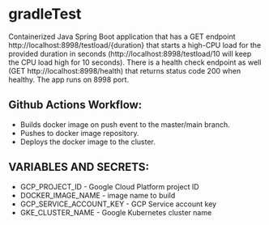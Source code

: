 # gradleTest

Containerized Java Spring Boot application that has a GET endpoint http://localhost:8998/testload/{duration}  that starts a high-CPU load for the provided duration in seconds (http://localhost:8998/testload/10 will keep the CPU load high for 10 seconds).
There is a health check endpoint as well (GET http://localhost:8998/health) that returns status code 200 when healthy.
The app runs on 8998 port.

## Github Actions Workflow:
* Builds docker image on push event to the master/main branch.
* Pushes to docker image repository.
* Deploys the docker image to the cluster.


## VARIABLES AND SECRETS:
* GCP_PROJECT_ID - Google Cloud Platform project ID
* DOCKER_IMAGE_NAME - image name to build
* GCP_SERVICE_ACCOUNT_KEY - GCP Service account key
* GKE_CLUSTER_NAME - Google Kubernetes cluster name
